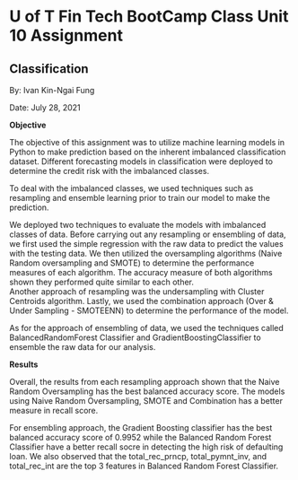# U of T Fin Tech BootCamp Class Unit 10 Assignment #

## Classification

By: Ivan Kin-Ngai Fung

Date: July 28, 2021

**Objective**

The objective of this assignment was to utilize machine learning models in Python to make prediction based on the inherent imbalanced classification dataset.  Different forecasting models in classification were deployed to determine the credit risk with the imbalanced classes.

To deal with the imbalanced classes, we used techniques such as resampling and ensemble learning prior to train our model to make the prediction.  

We deployed two techniques to evaluate the models with imbalanced classes of data.  Before carrying out any resampling or ensembling of data, we first used the simple regression with the raw data to predict the values with the testing data.  We then utilized the oversampling algorithms (Naive Random oversampling and SMOTE) to determine the performance measures of each algorithm.  The accuracy measure of both algorithms shown they performed quite similar to each other.  
Another approach of resampling was the undersampling with Cluster Centroids algorithm.   Lastly, we used the combination approach (Over & Under Sampling - SMOTEENN) to determine the performance of the model.

As for the approach of ensembling of data, we used the techniques called BalancedRandomForest Classifier and GradientBoostingClassifier to ensemble the raw data for our analysis.

 

**Results**

Overall, the results from each resampling approach shown that the Naive Random Oversampling has the best balanced accuracy score.
The models using Naive Random Oversampling, SMOTE and Combination has a better measure in recall score.

For ensembling approach, the Gradient Boosting classifier has the best balanced accuracy score of 0.9952 while the Balanced Random Forest Classifier have a better recall socre in detecting the high risk of defaulting loan.
We also observed that the total_rec_prncp, total_pymnt_inv, and total_rec_int are the top 3 features in Balanced Random Forest Classifier.

